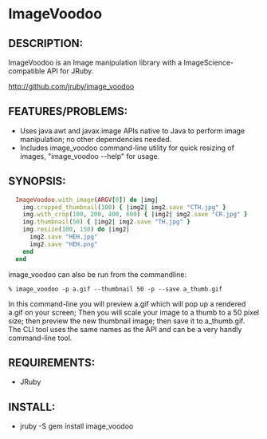 # ImageVoodoo

## DESCRIPTION:

ImageVoodoo is an Image manipulation library with a ImageScience-compatible API
for JRuby.

http://github.com/jruby/image_voodoo

## FEATURES/PROBLEMS:

* Uses java.awt and javax.image APIs native to Java to perform image manipulation; no other dependencies needed.
* Includes image_voodoo command-line utility for quick resizing of images, "image_voodoo --help" for usage.

## SYNOPSIS:

```ruby
  ImageVoodoo.with_image(ARGV[0]) do |img|
    img.cropped_thumbnail(100) { |img2| img2.save "CTH.jpg" }
    img.with_crop(100, 200, 400, 600) { |img2| img2.save "CR.jpg" }
    img.thumbnail(50) { |img2| img2.save "TH.jpg" }
    img.resize(100, 150) do |img2|
      img2.save "HEH.jpg"
      img2.save "HEH.png"
    end
  end
```

image_voodoo can also be run from the commandline:

```text
% image_voodoo -p a.gif --thumbnail 50 -p --save a_thumb.gif
```

In this command-line you will preview a.gif which will pop up a rendered a.gif on your screen;  Then you will scale your image to a thumb to a 50 pixel size; then preview the new thumbnail image; then save it to a_thumb.gif.  The CLI tool uses the same names as the API and can be a very handly command-line tool.

## REQUIREMENTS:

* JRuby

## INSTALL:

* jruby -S gem install image_voodoo
